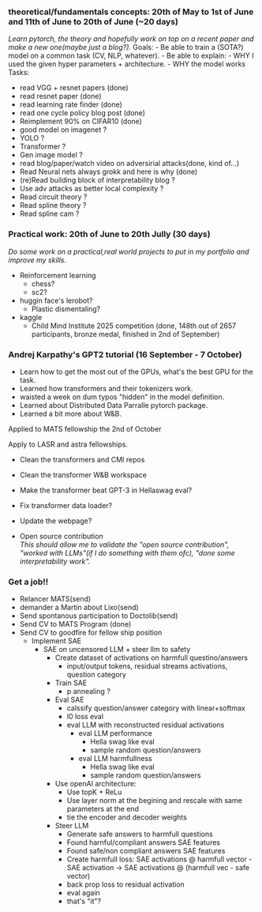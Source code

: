 ### theoretical/fundamentals concepts: 20th of May to 1st of June and 11th of June to 20th of June (~20 days)
*Learn pytorch, the theory and hopefully work on top on a recent paper and make a new one(maybe just a blog?).*
Goals:
    - Be able to train a (SOTA?) model on a common task (CV, NLP, whatever).
    - Be able to explain:
        - WHY I used the given hyper parameters + architecture.
        - WHY the model works 
Tasks:
- read VGG + resnet papers (done)
- read resnet paper (done)
- read learning rate finder (done)
- read one cycle policy blog post (done)
- Reimplement 90% on CIFAR10 (done)
- good model on imagenet ?
- YOLO ?
- Transformer ?
- Gen image model ?
- read blog/paper/watch video on adversirial attacks(done, kind of...)
- Read Neural nets always grokk and here is why (done)
- (re)Read building block of interpretability blog ?
- Use adv attacks as better local complexity ?
- Read circuit theory ?
- Read spline theory ?
- Read spline cam ?

### Practical work: 20th of June to 20th Jully (30 days)
*Do some work on a practical,real world projects to put in my portfolio and improve my skills.*
- Reinforcement learning
    - chess?
    - sc2?
- huggin face's lerobot?
    - Plastic dismentaling?
- kaggle
    - Child Mind Institute 2025 competition (done, 148th out of 2657 participants, bronze medal, finished in 2nd of September)

### Andrej Karpathy's GPT2 tutorial (16 September - 7 October)
- Learn how to get the most out of the GPUs, what's the best GPU for the task.
- Learned how transformers and their tokenizers work.
- waisted a week on dum typos "hidden" in the model definition.
- Learned about Distributed Data Parralle pytorch package.
- Learned a bit more about W&B.

Applied to MATS fellowship the 2nd of October

Apply to LASR and astra fellowships.
- Clean the transformers and CMI repos
- Clean the transformer W&B workspace
- Make the transformer beat GPT-3 in Hellaswag eval?
- Fix transformer data loader?
- Update the webpage?
  
- Open source contribution  
  *This should allow me to validate the "open source contribution", "worked with LLMs"(if I do something with them ofc), "done some interpretability work".*
  

### Get a job!!
- Relancer MATS(send)
- demander a Martin about Lixo(send)
- Send spontanous participation to Doctolib(send)
- Send CV to MATS Program (done)
- Send CV to goodfire for fellow ship position
    - Implement SAE
        - SAE on uncensored LLM + steer llm to safety
            - Create dataset of activations on harmfull questino/answers
                - input/output tokens, residual streams activations, question category
            - Train SAE
                - p annealing ?
            - Eval SAE
                - calssify question/answer category with linear+softmax
                - l0 loss eval
                - eval LLM with reconstructed residual activations
                    - eval LLM performance
                        - Hella swag like eval
                        - sample random question/answers
                    - eval LLM harmfullness
                        - Hella swag like eval
                        - sample random question/answers
            - Use openAI architecture:
                - Use topK + ReLu 
                - Use layer norm at the begining and rescale with same parameters at the end
                - tie the encoder and decoder weights
            - Steer LLM
                - Generate safe answers to harmfull questions
                - Found harnful/compliant answers SAE features
                - Found safe/non compliant answers SAE features
                - Create harmfull loss: SAE activations @ harmfull vector - SAE activation -> SAE activations @ (harmfull vec - safe vector)
                - back prop loss to residual activation
                - eval again
                - that's "it"?

<!--        - model: -->
<!--        - preprocessing: -->
<!--        - training: -->
<!--            -  Switch back to one cycle lr scheduler -->
<!--            -  Equalize target distribution through data augmentation -->
<!--            -  Use free adversarial training? -->
<!--            -  Use EMA of model -->
<!--            -  Focal Loss -->
<!--      - meta: -->
<!--            -  use with top public score notebook   -->
<!--            -  read top public score notebook to try and recreate the weight search process. -->
<!--            -  Search for other preprocessing steps. -->
<!-- -->
<!-- -->
<!--### Submission: -->
<!--- merge with best lb score notebook -->
<!--- preds with noise -->
<!---   mixup ratio # -->
<!--  + dropouts in head # -->
<!--  + Focal Loss  -->
<!--  + more cross axis energy ? -->
<!--  + more_folds -->
<!--  + EMA of model -->
<!--  + hp search space: -->
<!--    - dropout and gaussian noise -->
<!--    - mixup alpha and ratio -->
<!--    - focal loss -->
<!--    - ema params -->

<!-- llkh0a solution -->
<!-- - thm groups + more_cross_axis_features -->
<!-- - Use different branches for each tof sensor (we can probably use groups in the alexnets intead of using multiple alex nets) -->
<!-- - add gravity direction -->
<!-- - add cross axis energy see this [notebook](https://www.kaggle.com/code/wasupandceacar/lb-0-841-5fold-single-model-with-split-sensors) -->
<!-- - Move diff computing in model to reduce VRAM usage -->
<!--            -  speed up training by parallelizing folds training -->
<!--            -  meta data/performance EDA -->
<!--            - Turn demogrpahics into auxiliary targets -->
<!-- - phase during the sequence "behavior" column -->
<!-- -  Aggregate patches of the ToF sensors data -->
<!-- -  Unify preprocessing and training/inference notebooks into a single one to avoid waiting for zip, upload, kaggle processing and downlod delays. -->
<!-- - Increase the number of rnn layers to 2. -->
<!-- - Use 100% percentile for sequence len padding -->
<!-- -  Collapse non-BFRBs target into a single one to ease learning -->
<!-- - sequence wise std norm -->
<!-- -  put std normalization step in the model to since we are using CV model ensemble -->
<!-- -  Update hyperparams (again): -->
<!--    -  Use smaller btach sizes, top notebooks use 64 batch size, I use 256 -->
<!--    -  Use a lot more epochs, top notebooks use ~100 epochs where I only use ~25 -->
<!--    -  Increase patience, top notebooks use 40 patience -->
<!-- Use post/pre truncating/padding instead of center truncating/padding -->
<!-- -  use third branch for thm input -->
<!-- - use other paddig methods like "same" or "reflect" padding for convolutions and sequence padding -->
